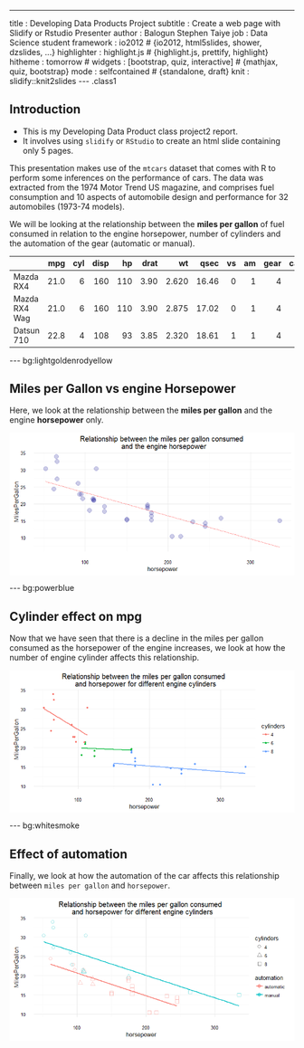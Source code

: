 ---
title       : Developing Data Products Project
subtitle    : Create a web page with Slidify or Rstudio Presenter
author      : Balogun Stephen Taiye 
job         : Data Science student
framework   : io2012        # {io2012, html5slides, shower, dzslides, ...}
highlighter : highlight.js  # {highlight.js, prettify, highlight}
hitheme     : tomorrow      # 
widgets     : [bootstrap, quiz, interactive]      # {mathjax, quiz, bootstrap}
mode        : selfcontained # {standalone, draft}
knit        : slidify::knit2slides
--- .class1

## Introduction

- This is my Developing Data Product class project2 report.  
- It involves using <code>slidify</code> or <code>RStudio</code> to create an html slide containing only 5 pages.  

This presentation makes use of the `mtcars` dataset that comes with R to perform some inferences on the performance of cars. The data was extracted from the 1974 Motor Trend US magazine, and comprises fuel consumption and 10 aspects of automobile design and performance for 32 automobiles (1973-74 models).  

We will be looking at the relationship between the **miles per gallon** of fuel consumed in relation to the engine horsepower, number of cylinders and the automation of the gear (automatic or manual). 






|              |  mpg| cyl| disp|  hp| drat|    wt|  qsec| vs| am| gear| carb|
|:-------------|----:|---:|----:|---:|----:|-----:|-----:|--:|--:|----:|----:|
|Mazda RX4     | 21.0|   6|  160| 110| 3.90| 2.620| 16.46|  0|  1|    4|    4|
|Mazda RX4 Wag | 21.0|   6|  160| 110| 3.90| 2.875| 17.02|  0|  1|    4|    4|
|Datsun 710    | 22.8|   4|  108|  93| 3.85| 2.320| 18.61|  1|  1|    4|    1|

--- bg:lightgoldenrodyellow 

## Miles per Gallon vs engine Horsepower

Here, we look at the relationship between the **miles per gallon** and the engine **horsepower** only.





<img src="assets/fig/mpg vs hp-1.png" title="plot of chunk mpg vs hp" alt="plot of chunk mpg vs hp" style="display: block; margin: auto;" />

--- bg:powerblue

## Cylinder effect on mpg

Now that we have seen that there is a decline in the miles per gallon consumed as the horsepower of the engine increases, we look at how the number of engine cylinder affects this relationship.

<img src="assets/fig/mpg vs hp by cylinder-1.png" title="plot of chunk mpg vs hp by cylinder" alt="plot of chunk mpg vs hp by cylinder" style="display: block; margin: auto;" />

--- bg:whitesmoke

## Effect of automation

Finally, we look at how the automation of the car affects this relationship between `miles per gallon` and `horsepower`.

<img src="assets/fig/automation-1.png" title="plot of chunk automation" alt="plot of chunk automation" style="display: block; margin: auto;" />
